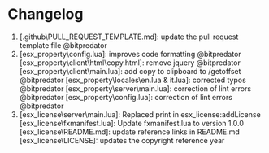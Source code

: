 # Changelog

<!-- ⚠⚠ Please follow the format provided ⚠⚠ -->
<!-- Always use "1." at the start instead of "2. " or "X. " as GitHub will auto renumber everything. -->
<!-- Use the following format below -->
<!--  1. [Changed Area] Title of changes - @github username  -->

<!-- Version 1.0.0 -->
1. [.github\PULL_REQUEST_TEMPLATE.md]: update the pull request template file @bitpredator
2. [esx_property\config.lua]: improves code formatting @bitpredator
   [esx_property\client\html\copy.html]: remove jquery @bitpredator
   [esx_property\client\main.lua]: add copy to clipboard to /getoffset @bitpredator
   [esx_property\locales\en.lua & it.lua]: corrected typos @bitpredator
   [esx_property\server\main.lua]: correction of lint errors @bitpredator
   [esx_property\config.lua]: correction of lint errors @bitpredator
3. [esx_license\server\main.lua]: Replaced print in esx_license:addLicense
   [esx_license\fxmanifest.lua]: Update fxmanifest.lua to version 1.0.0
   [esx_license\README.md]: update reference links in README.md
   [esx_license\LICENSE]: updates the copyright reference year

      